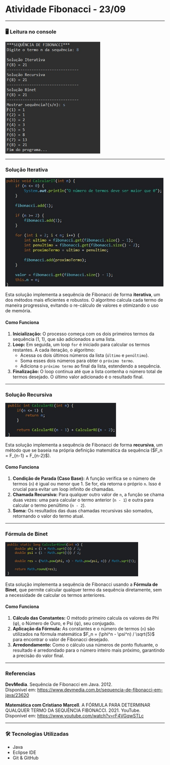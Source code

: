 # Atividade Fibonacci - 23/09

---

### 🖥️ Leitura no console

<img src="imagem/console3.jpg" width="300px">

---

### Solução Iterativa

<img src="imagem/iterativa.jpg" width="500px">

<p>Esta solução implementa a sequência de Fibonacci de forma <b>iterativa</b>, um dos métodos mais eficientes e robustos. O algoritmo calcula cada termo de maneira progressiva, evitando o re-cálculo de valores e otimizando o uso de memória.</p>

<h4>Como Funciona</h4>
<ol>
    <li><b>Inicialização:</b> O processo começa com os dois primeiros termos da sequência (1, 1), que são adicionados a uma lista.</li>
    <li><b>Loop:</b> Em seguida, um loop <code>for</code> é iniciado para calcular os termos restantes. A cada iteração, o algoritmo:
        <ul>
            <li>Acessa os dois últimos números da lista (<code>último</code> e <code>penúltimo</code>).</li>
            <li>Soma esses dois números para obter o <code>próximo termo</code>.</li>
            <li>Adiciona o <code>próximo termo</code> ao final da lista, estendendo a sequência.</li>
        </ul>
    </li>
    <li><b>Finalização:</b> O loop continua até que a lista contenha o número total de termos desejado. O último valor adicionado é o resultado final.</li>
</ol>

---

### Solução Recursiva

<img src="imagem/recursiva.jpg" width="350px">

<p>Esta solução implementa a sequência de Fibonacci de forma <b>recursiva</b>, um método que se baseia na própria definição matemática da sequência ($F_n = F_{n-1} + F_{n-2}$).</p>

<h4>Como Funciona</h4>
<ol>
    <li><b>Condição de Parada (Caso Base):</b> A função verifica se o número de termos (<code>n</code>) é igual ou menor que 1. Se for, ela retorna o próprio <code>n</code>. Isso é crucial para evitar um loop infinito de chamadas.</li>
    <li><b>Chamada Recursiva:</b> Para qualquer outro valor de <code>n</code>, a função se chama duas vezes: uma para calcular o termo anterior (<code>n - 1</code>) e outra para calcular o termo penúltimo (<code>n - 2</code>).</li>
    <li><b>Soma:</b> Os resultados das duas chamadas recursivas são somados, retornando o valor do termo atual.</li>
</ol>

---

### Fórmula de Binet

<img src="imagem/Binet.jpg" width="420px">

<p>Esta solução implementa a sequência de Fibonacci usando a <b>Fórmula de Binet</b>, que permite calcular qualquer termo da sequência diretamente, sem a necessidade de calcular os termos anteriores.</p>

<h4>Como Funciona</h4>
<ol>
    <li><b>Cálculo das Constantes:</b> O método primeiro calcula os valores de Phi (φ), o Número de Ouro, e Psi (ψ), seu conjugado.</li>
    <li><b>Aplicação da Fórmula:</b> As constantes e o número de termos (<code>n</code>) são utilizados na fórmula matemática $F_n = (\phi^n - \psi^n) / \sqrt{5}$ para encontrar o valor de Fibonacci desejado.</li>
    <li><b>Arredondamento:</b> Como o cálculo usa números de ponto flutuante, o resultado é arredondado para o número inteiro mais próximo, garantindo a precisão do valor final.</li>
</ol>

---
### Referencias

<p>
        <strong>DevMedia</strong>. Sequência de Fibonacci em Java. 2012.<br>
        Disponível em: <a href="https://www.devmedia.com.br/sequencia-de-fibonacci-em-java/23620">https://www.devmedia.com.br/sequencia-de-fibonacci-em-java/23620</a>
    </p>

<p>
        <strong>Matemática com Cristiano Marcell</strong>. A FÓRMULA PARA DETERMINAR QUALQUER TERMO DA SEQUÊNCIA FIBONACCI. 2021. YouTube.<br>
        Disponível em: <a href="https://www.youtube.com/watch?v=rF4VGqwSTLc">https://www.youtube.com/watch?v=rF4VGqwSTLc</a>
    </p>
   
---

### 🛠️ Tecnologias Utilizadas

<ul>
    <li>Java</li>
    <li>Eclipse IDE</li>
    <li>Git & GitHub</li>
</ul>
